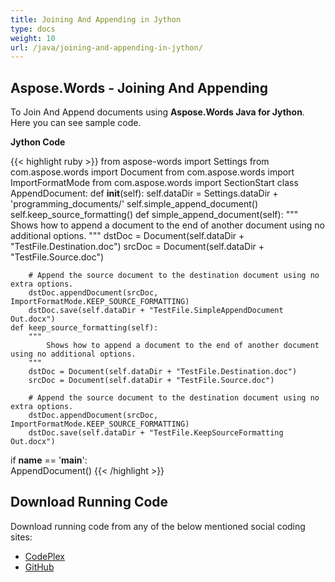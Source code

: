```yaml
---
title: Joining And Appending in Jython
type: docs
weight: 10
url: /java/joining-and-appending-in-jython/
---
```


## **Aspose.Words - Joining And Appending**

To Join And Append documents using **Aspose.Words Java for Jython**. Here you can see sample code.

**Jython Code**

{{< highlight ruby >}}
from aspose-words import Settings
from com.aspose.words import Document
from com.aspose.words import ImportFormatMode
from com.aspose.words import SectionStart
class AppendDocument:
    def __init__(self):
        self.dataDir = Settings.dataDir + 'programming_documents/'
        self.simple_append_document()
        self.keep_source_formatting()
    def simple_append_document(self):
        """
            Shows how to append a document to the end of another document using no additional options.
        """
        dstDoc = Document(self.dataDir + "TestFile.Destination.doc")
        srcDoc = Document(self.dataDir + "TestFile.Source.doc")

        # Append the source document to the destination document using no extra options.
        dstDoc.appendDocument(srcDoc, ImportFormatMode.KEEP_SOURCE_FORMATTING)
        dstDoc.save(self.dataDir + "TestFile.SimpleAppendDocument Out.docx")
    def keep_source_formatting(self):
        """
            Shows how to append a document to the end of another document using no additional options.
        """
        dstDoc = Document(self.dataDir + "TestFile.Destination.doc")
        srcDoc = Document(self.dataDir + "TestFile.Source.doc")

        # Append the source document to the destination document using no extra options.
        dstDoc.appendDocument(srcDoc, ImportFormatMode.KEEP_SOURCE_FORMATTING)
        dstDoc.save(self.dataDir + "TestFile.KeepSourceFormatting Out.docx")
if __name__ == '__main__':        
    AppendDocument()
{{< /highlight >}}

## **Download Running Code**

Download running code from any of the below mentioned social coding sites:

- [CodePlex](https://asposewordsjavajython.codeplex.com/releases/view/619260)
- [GitHub](https://github.com/aspose-words/Aspose.Words-for-Java/releases/tag/Aspose.Words_Java_for_Jython-v1.0.0)

